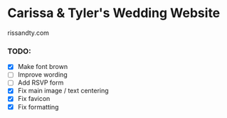# Carissa & Tyler's Wedding Website

rissandty.com

### TODO:
- [x] Make font brown
- [ ] Improve wording
- [ ] Add RSVP form
- [x] Fix main image / text centering
- [x] Fix favicon
- [x] Fix formatting
